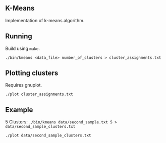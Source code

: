 K-Means
-----

Implementation of k-means algorithm.

## Running
Build using `make`.

`./bin/kmeans <data_file> number_of_clusters > cluster_assignments.txt`

## Plotting clusters
Requires gnuplot.

`./plot cluster_assignments.txt`


## Example

5 Clusters:
`./bin/kmeans data/second_sample.txt 5 > data/second_sample_clusters.txt`

`./plot data/second_sample_clusters.txt`
